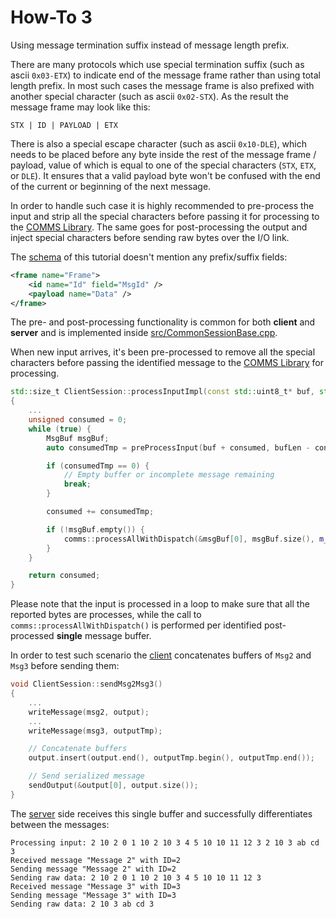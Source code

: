 # How-To 3
Using message termination suffix instead of message length prefix.

There are many protocols which use special termination suffix (such as ascii `0x03-ETX`) 
to indicate end of the message frame rather than using total length prefix. In most such cases the message
frame is also prefixed with another special character (such as ascii `0x02-STX`). 
As the result the message frame may look like this:
```
STX | ID | PAYLOAD | ETX
```
There is also a special escape character (such as ascii `0x10-DLE`), which needs to 
be placed before any byte inside the rest of the message frame / payload, value of which is equal to one
of the special characters (`STX`, `ETX`, or `DLE`). It ensures that a valid payload byte won't be 
confused with the end of the current or beginning of the next message.

In order to handle such case it is highly recommended to pre-process the input and strip 
all the special characters before passing it for processing to the 
[COMMS Library](https://github.com/commschamp/comms_champion#comms-library).
The same goes for post-processing the output and inject special characters before sending raw bytes 
over the I/O link.

The [schema](dsl/schema.xml) of this tutorial doesn't mention any prefix/suffix fields:
```xml
<frame name="Frame">
    <id name="Id" field="MsgId" />
    <payload name="Data" />
</frame>
```

The pre- and post-processing functionality is common for both **client** and **server** and is implemented
inside [src/CommonSessionBase.cpp](src/CommonSessionBase.cpp).

When new input arrives, it's been pre-processed to remove all the special characters before passing 
the identified message to the [COMMS Library](https://github.com/commschamp/comms_champion#comms-library)
for processing.
```cpp
std::size_t ClientSession::processInputImpl(const std::uint8_t* buf, std::size_t bufLen)
{
    ...
    unsigned consumed = 0;
    while (true) {
        MsgBuf msgBuf;
        auto consumedTmp = preProcessInput(buf + consumed, bufLen - consumed, msgBuf);

        if (consumedTmp == 0) {
            // Empty buffer or incomplete message remaining
            break;
        }

        consumed += consumedTmp;

        if (!msgBuf.empty()) {
            comms::processAllWithDispatch(&msgBuf[0], msgBuf.size(), m_frame, *this);
        }
    }

    return consumed;
}
```

Please note that the input is processed in a loop to make sure that all the reported bytes are 
processes, while the call to `comms::processAllWithDispatch()` is performed per identified post-processed
**single** message buffer.

In order to test such scenario the [client](src/ClientSession.cpp) concatenates buffers of `Msg2` and
`Msg3` before sending them:
```cpp
void ClientSession::sendMsg2Msg3()
{
    ...
    writeMessage(msg2, output);
    ...
    writeMessage(msg3, outputTmp);

    // Concatenate buffers
    output.insert(output.end(), outputTmp.begin(), outputTmp.end());

    // Send serialized message 
    sendOutput(&output[0], output.size());
}
```

The [server](src/ServerSession.cpp) side receives this single buffer and successfully differentiates
between the messages:
```
Processing input: 2 10 2 0 1 10 2 10 3 4 5 10 10 11 12 3 2 10 3 ab cd 3 
Received message "Message 2" with ID=2
Sending message "Message 2" with ID=2
Sending raw data: 2 10 2 0 1 10 2 10 3 4 5 10 10 11 12 3 
Received message "Message 3" with ID=3
Sending message "Message 3" with ID=3
Sending raw data: 2 10 3 ab cd 3 
```
